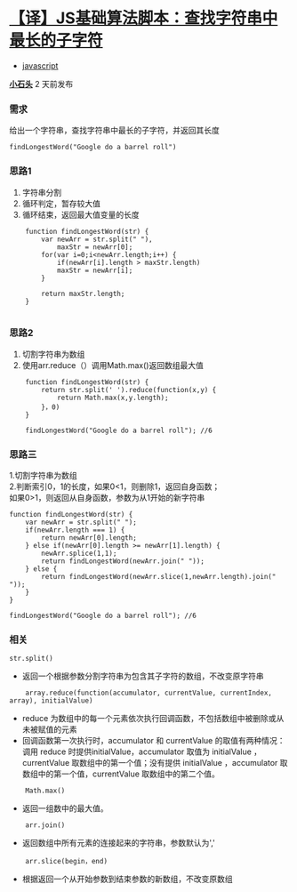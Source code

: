 # [【译】JS基础算法脚本：查找字符串中最长的子字符][0]

* [javascript][1]

[**小石头**][2] 2 天前发布 



### 需求

给出一个字符串，查找字符串中最长的子字符，并返回其长度

    findLongestWord("Google do a barrel roll")
    

### 思路1

1. 字符串分割
1. 循环判定，暂存较大值
1. 循环结束，返回最大值变量的长度

```
    function findLongestWord(str) {
        var newArr = str.split(" "),
            maxStr = newArr[0];
        for(var i=0;i<newArr.length;i++) {
            if(newArr[i].length > maxStr.length)
            maxStr = newArr[i];
        }
        
        return maxStr.length;
    }
    
```

### 思路2

1. 切割字符串为数组
1. 使用arr.reduce（）调用Math.max()返回数组最大值

```
    function findLongestWord(str) {
        return str.split(' ').reduce(function(x,y) {
            return Math.max(x,y.length);
        }，0)   
    }
    
    findLongestWord("Google do a barrel roll"); //6
```
### 思路三

1.切割字符串为数组  
2.判断索引0，1的长度，如果0<1，则删除1，返回自身函数；  
如果0>1，则返回从自身函数，参数为从1开始的新字符串

    function findLongestWord(str) {
        var newArr = str.split(" ");
        if(newArr.length === 1) {
            return newArr[0].length;
        } else if(newArr[0].length >= newArr[1].length) {
            newArr.splice(1,1);
            return findLongestWord(newArr.join(" "));
        } else {
            return findLongestWord(newArr.slice(1,newArr.length).join(" "));
        }
    }
    
    findLongestWord("Google do a barrel roll"); //6
    

### 相关

    str.split()

* 返回一个根据参数分割字符串为包含其子字符的数组，不改变原字符串
```
    array.reduce(function(accumulator, currentValue, currentIndex, array), initialValue)
```
* reduce 为数组中的每一个元素依次执行回调函数，不包括数组中被删除或从未被赋值的元素
* 回调函数第一次执行时，accumulator 和 currentValue 的取值有两种情况：调用 reduce 时提供initialValue，accumulator 取值为 initialValue ，currentValue 取数组中的第一个值；没有提供 initialValue ，accumulator 取数组中的第一个值，currentValue 取数组中的第二个值。

```
    Math.max()
```
* 返回一组数中的最大值。

```
    arr.join()
```
* 返回数组中所有元素的连接起来的字符串，参数默认为','
```
    arr.slice(begin，end)
```
* 根据返回一个从开始参数到结束参数的新数组，不改变原数组

[0]: /a/1190000010518097
[1]: /t/javascript/blogs
[2]: /u/xiaoshitou_5940c28613858
